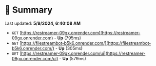 # 📖 Summary
Last updated: **5/9/2024, 6:40:08 AM**

- `GET` [https://restreamer-09gx.onrender.com](https://restreamer-09gx.onrender.com) - **Up** (795ms)
- `GET` [https://filestreambot-b5k6.onrender.com/](https://filestreambot-b5k6.onrender.com/) - **Up** (305ms)
- `GET` [https://restreamer-09gx.onrender.com/ui](https://restreamer-09gx.onrender.com/ui) - **Up** (579ms)
